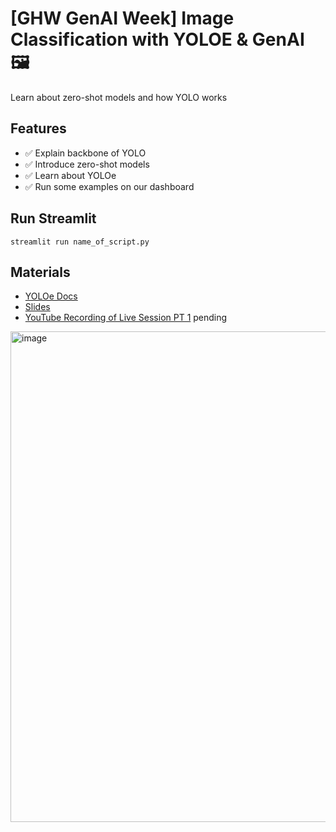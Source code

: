 # [GHW GenAI Week] Image Classification with YOLOE & GenAI 🖼️
Learn about zero-shot models and how YOLO works

## Features
- ✅ Explain backbone of YOLO
- ✅ Introduce zero-shot models
- ✅ Learn about YOLOe
- ✅ Run some examples on our dashboard

## Run Streamlit
`streamlit run name_of_script.py`

## Materials
- [YOLOe Docs](https://docs.ultralytics.com/models/yoloe/) 
- [Slides](https://docs.google.com/presentation/d/14i4wEvlKQjG0q3wyf6MEqa93GBgMbuFA0LaiOTf6AXc/edit?usp=sharing)
- [YouTube Recording of Live Session PT 1](pending) pending

  
<img width="785" alt="image" src="https://github.com/user-attachments/assets/f6ff7aac-6a1d-42ee-b8b1-dd319f259388" />


